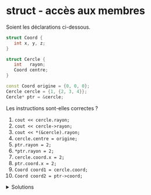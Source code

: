 # struct - accès aux membres
Soient les déclarations ci-dessous.

~~~cpp
struct Coord {
   int x, y, z;
}

struct Cercle {
   int   rayon;
   Coord centre;
}

const Coord origine = {0, 0, 0};
Cercle cercle = {1, {2, 3, 4}};
Cercle* ptr = &cercle;
~~~

Les instructions sont-elles correctes ?

1. `cout << cercle.rayon;`
2. `cout << cercle->rayon;`
3. `cout << *(&cercle).rayon;`
4. `cercle.centre = origine;`
5. `ptr.rayon = 2;`
6. `*ptr.rayon = 2;`
7. `cercle.coord.x = 2;`
8. `ptr.coord.x = 2;`
9. `Coord coord1 = cercle.coord;`
10. `Coord coord2 = ptr->coord;`

<details>
<summary>Solutions</summary>

| no | Réponse   | Commentaire                                                                                                         |
|--- |---        |---                                                                                                                  |
| 1  | correct   | affiche le rayon => 1                                                                                               |
| 2  | faux      | remplacer le `.` par  l'opérateur `->`                                                                              |
| 3  | faux      | selon la priorité des opérateurs, `.` est fait avant le `*`                                                         |
| 4  | correct   | le membre `centre` est affectée par les valeurs de `origine`                                                        |
| 5  | faux      | `ptr` n'a pas de membre, il faut d'abord le déréférencer</br>`(*ptr).rayon = 2;` ou `ptr->rayon = 2;`               |
| 6  | faux      | l'opérateur `.` est trop prioritaire</br>`(*ptr).rayon = 2;` ou `ptr->rayon = 2;`                                   |
| 7  | correct   | `cercle.cord` pour descendre dans `Coord` puis `.x` pour accéder au membre `x`.                                     |
| 8  | faux      | il faut déréférencer le `ptr`puis descendre dans la structure</br>`(*ptr).coord.x` ou `ptr->coord.x;`               |
| 9  | correct   | `cercle.coord` est utilisée pour initialiser `coord1`                                                               |
| 10 | correct   | `cercle.coord` pointée par `ptr` est utilisée pour initialiser `coord2`                                             |

</details>
